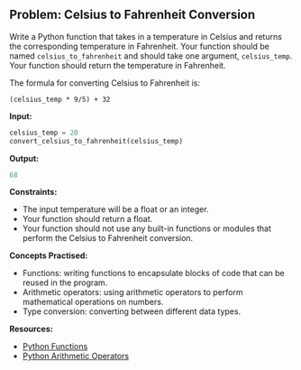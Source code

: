 ## **Problem: Celsius to Fahrenheit Conversion**

Write a Python function that takes in a temperature in Celsius and returns the corresponding temperature in Fahrenheit. Your function should be named `celsius_to_fahrenheit` and should take one argument, `celsius_temp`. Your function should return the temperature in Fahrenheit.

The formula for converting Celsius to Fahrenheit is:

    (celsius_temp * 9/5) + 32


**Input:**
```python
celsius_temp = 20
convert_celsius_to_fahrenheit(celsius_temp)
```

**Output:**
```python
68
```


**Constraints:**

- The input temperature will be a float or an integer.
- Your function should return a float.
- Your function should not use any built-in functions or modules that perform the Celsius to Fahrenheit conversion.

**Concepts Practised:**

- Functions: writing functions to encapsulate blocks of code that can be reused in the program.
- Arithmetic operators: using arithmetic operators to perform mathematical operations on numbers.
- Type conversion: converting between different data types.

**Resources:**

- [Python Functions](https://www.w3schools.com/python/python_functions.asp)
- [Python Arithmetic Operators](https://www.w3schools.com/python/python_operators.asp)



